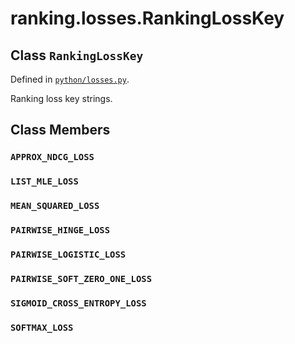 <div itemscope itemtype="http://developers.google.com/ReferenceObject">
<meta itemprop="name" content="ranking.losses.RankingLossKey" />
<meta itemprop="path" content="Stable" />
<meta itemprop="property" content="APPROX_NDCG_LOSS"/>
<meta itemprop="property" content="LIST_MLE_LOSS"/>
<meta itemprop="property" content="MEAN_SQUARED_LOSS"/>
<meta itemprop="property" content="PAIRWISE_HINGE_LOSS"/>
<meta itemprop="property" content="PAIRWISE_LOGISTIC_LOSS"/>
<meta itemprop="property" content="PAIRWISE_SOFT_ZERO_ONE_LOSS"/>
<meta itemprop="property" content="SIGMOID_CROSS_ENTROPY_LOSS"/>
<meta itemprop="property" content="SOFTMAX_LOSS"/>
</div>

# ranking.losses.RankingLossKey

## Class `RankingLossKey`





Defined in [`python/losses.py`](https://github.com/tensorflow/ranking/tree/master/tensorflow_ranking/python/losses.py).

<!-- Placeholder for "Used in" -->

Ranking loss key strings.

## Class Members

<h3 id="APPROX_NDCG_LOSS"><code>APPROX_NDCG_LOSS</code></h3>

<h3 id="LIST_MLE_LOSS"><code>LIST_MLE_LOSS</code></h3>

<h3 id="MEAN_SQUARED_LOSS"><code>MEAN_SQUARED_LOSS</code></h3>

<h3 id="PAIRWISE_HINGE_LOSS"><code>PAIRWISE_HINGE_LOSS</code></h3>

<h3 id="PAIRWISE_LOGISTIC_LOSS"><code>PAIRWISE_LOGISTIC_LOSS</code></h3>

<h3 id="PAIRWISE_SOFT_ZERO_ONE_LOSS"><code>PAIRWISE_SOFT_ZERO_ONE_LOSS</code></h3>

<h3 id="SIGMOID_CROSS_ENTROPY_LOSS"><code>SIGMOID_CROSS_ENTROPY_LOSS</code></h3>

<h3 id="SOFTMAX_LOSS"><code>SOFTMAX_LOSS</code></h3>


